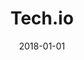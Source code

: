 ---
layout: site
title: "Tech.io"
date: 2018-01-01
categories: [community]
version: 1.6.6
major: 1
minor: 6
patch: 6
slug: tech-io
link: https://tech.io/
permalink: /sites/:slug
---